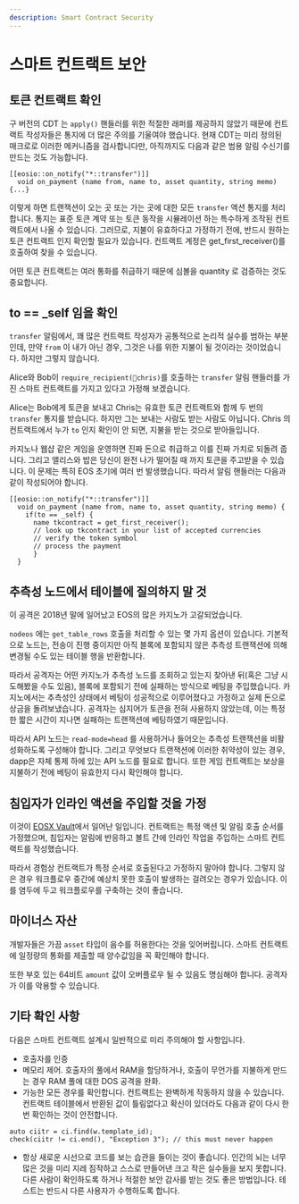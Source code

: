 ```yaml
---
description: Smart Contract Security
---
```


# 스마트 컨트랙트 보안

## 토큰 컨트랙트 확인

구 버전의 CDT 는 `apply()` 핸들러를 위한 적절한 래퍼를 제공하지 않았기 때문에 컨트랙트 작성자들은 통지에 더 많은 주의를 기울여야 했습니다. 현재 CDT는 미리 정의된 매크로로 이러한 메커니즘을 검사합니다만, 아직까지도 다음과 같은 범용 알림 수신기를 만드는 것도 가능합니다.

```
[[eosio::on_notify("*::transfer")]] 
  void on_payment (name from, name to, asset quantity, string memo) {...}
```

이렇게 하면 트랜잭션이 오는 곳 또는 가는 곳에 대한 모든 `transfer` 액션 통지를 처리합니다. 통지는 표준 토큰 계약 또는 토큰 동작을 시뮬레이션 하는 특수하게 조작된 컨트랙트에서 나올 수 있습니다. 그러므로, 지불이 유효하다고 가정하기 전에, 반드시 원하는 토큰 컨트랙트 인지 확인할 필요가 있습니다. 컨트랙트 계정은 get\_first\_receiver()를 호출하여 찾을 수 있습니다.

어떤 토큰 컨트랙트는 여러 통화를 취급하기 때문에 심볼을 quantity 로 검증하는 것도 중요합니다.

## to == \_self 임을 확인

`transfer` 알림에서, 꽤 많은 컨트랙트 작성자가 공통적으로 논리적 실수를 범하는 부분인데, 만약 `from` 이 내가 아닌 경우, 그것은 나를 위한 지불이 될 것이라는 것이었습니다. 하지만 그렇지 않습니다.

Alice와 Bob이 `require_recipient(chris)`를 호출하는 `transfer` 알림 핸들러를 가진 스마트 컨트랙트를 가지고 있다고 가정해 보겠습니다.&#x20;

Alice는 Bob에게 토큰을 보내고 Chris는 유효한 토큰 컨트랙트와 함께 두 번의 `transfer` 통지를 받습니다. 하지만 그는 보내는 사람도 받는 사람도 아닙니다. Chris 의 컨트랙트에서 누가 `to` 인지 확인이 안 되면, 지불을 받는 것으로 받아들입니다.&#x20;

카지노나 웹샵 같은 게임을 운영하면 진짜 돈으로 취급하고 이를 진짜 가치로 되돌려 줍니다. 그리고 앨리스와 밥은 당신이 완전 나가 떨어질 때 까지 토큰을 주고받을 수 있습니다. 이 문제는 특히 EOS 초기에 여러 번 발생했습니다. 따라서 알림 핸들러는 다음과 같이 작성되어야 합니다.

```
[[eosio::on_notify("*::transfer")]] 
  void on_payment (name from, name to, asset quantity, string memo) {
    if(to == _self) { 
      name tkcontract = get_first_receiver(); 
      // look up tkcontract in your list of accepted currencies 
      // verify the token symbol  
      // process the payment  
      }
  }
```

## 추측성 노드에서 테이블에 질의하지 말 것

이 공격은 2018년 말에 일어났고 EOS의 많은 카지노가 고갈되었습니다.

`nodeos` 에는 `get_table_rows` 호출을 처리할 수 있는 몇 가지 옵션이 있습니다. 기본적으로 노드는, 전송이 진행 중이지만 아직 블록에 포함되지 않은 추측성 트랜잭션에 의해 변경될 수도 있는 테이블 행을 반환합니다.

따라서 공격자는 어떤 카지노가 추측성 노드를 조회하고 있는지 찾아낸 뒤(혹은 그냥 시도해봤을 수도 있음), 블록에 포함되기 전에 실패하는 방식으로 베팅을 주입했습니다. 카지노에서는 추측성인 상태에서 베팅이 성공적으로 이루어졌다고 가정하고 실제 돈으로 상금을 돌려보냈습니다. 공격자는 심지어가 토큰을 전혀 사용하지 않았는데, 이는 특정한 짧은 시간이 지나면 실패하는 트랜잭션에 베팅하였기 때문입니다.

따라서 API 노드는 `read-mode=head` 를 사용하거나 들어오는 추측성 트랜잭션을 비활성화하도록 구성해야 합니다. 그리고 무엇보다 트랜잭션에 이러한 취약성이 있는 경우, dapp은 자체 통제 하에 있는 API 노드를 필요로 합니다. 또한 게임 컨트랙트는 보상을 지불하기 전에 베팅이 유효한지 다시 확인해야 합니다.

## 침입자가 인라인 액션을 주입할 것을 가정

이것이 [EOSX Vault](https://cmichel.io/eos-vault-sx-hack/)에서 일어난 일입니다. 컨트랙트는 특정 액션 및 알림 호출 순서를 가정했으며, 침입자는 알림에 반응하고 볼트 간에 인라인 작업을 주입하는 스마트 컨트랙트를 작성했습니다.

따라서 경험상 컨트랙트가 특정 순서로 호출된다고 가정하지 말아야 합니다. 그렇지 않은 경우 워크플로우 중간에 예상치 못한 호출이 발생하는 걸려오는 경우가 있습니다. 이를 염두에 두고 워크플로우를 구축하는 것이 좋습니다.

## 마이너스 자산

개발자들은 가끔 `asset` 타입이 음수를 허용한다는 것을 잊어버립니다. 스마트 컨트랙트에 일정량의 통화를 제출할 때 양수값임을 꼭 확인해야 합니다.

또한 부호 있는 64비트 `amount` 값이 오버플로우 될 수 있음도 명심해야 합니다. 공격자가 이를 악용할 수 있습니다.

## 기타 확인 사항

다음은 스마트 컨트랙트 설계시 일반적으로 미리 주의해야 할 사항입니다.

* 호출자를 인증
* 메모리 제어. 호출자의 풀에서 RAM을 할당하거나, 호출이 무언가를 지불하게 만드는 경우 RAM 풀에 대한 DOS 공격을 완화.
* 가능한 모든 경우를 확인합니다. 컨트랙트는 완벽하게 작동하지 않을 수 있습니다. 컨트랙트 테이블에서 반환된 값이 틀림없다고 확신이 있더라도 다음과 같이 다시 한 번 확인하는 것이 안전합니다.

```
auto ciitr = ci.find(w.template_id);
check(ciitr != ci.end(), "Exception 3"); // this must never happen
```

* 항상 새로운 시선으로 코드를 보는 습관을 들이는 것이 좋습니다. 인간의 뇌는 너무 많은 것을 미리 지레 짐작하고 스스로 만들어낸 크고 작은 실수들을 보지 못합니다. 다른 사람이 확인하도록 하거나 적절한 보안 감사를 받는 것도 좋은 방법입니다. 테스트는 반드시 다른 사용자가 수행하도록 합니다.
